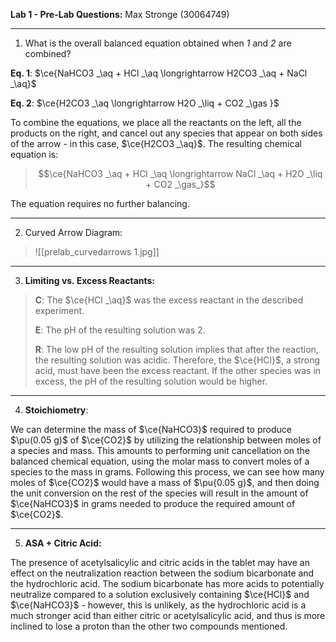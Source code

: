 **Lab 1 - Pre-Lab Questions:**
Max Stronge (30064749)

***

1. What is the overall balanced equation obtained when *1* and *2* are combined?


**Eq. 1**: 	$\ce{NaHCO3 _\aq + HCl _\aq \longrightarrow H2CO3 _\aq + NaCl _\aq}$

**Eq. 2**: $\ce{H2CO3 _\aq \longrightarrow H2O _\liq + CO2 _\gas }$

To combine the equations, we place all the reactants on the left, all the products on the right, and cancel out any species that appear on both sides of the arrow - in this case, $\ce{H2CO3 _\aq}$. The resulting chemical equation is:


>$$\ce{NaHCO3 _\aq + HCl _\aq \longrightarrow NaCl _\aq + H2O _\liq + CO2 _\gas_}$$

The equation requires no further balancing. 

***
2. Curved Arrow Diagram:


>![[prelab_curvedarrows 1.jpg]]


***

3. **Limiting vs. Excess Reactants:**


> **C**: The $\ce{HCl _\aq}$ was the excess reactant in the described experiment. 
>
> **E**: The pH of the resulting solution was $2$. 
>
> **R**: The low pH of the resulting solution implies that after the reaction, the resulting solution was acidic. Therefore, the $\ce{HCl}$, a strong acid, must have been the excess reactant. If the other species was in excess, the pH of the resulting solution would be higher. 

***

4. **Stoichiometry**:

We can determine the mass of $\ce{NaHCO3}$ required to produce $\pu(0.05 g)$ of $\ce{CO2}$ by utilizing the relationship between moles of a species and mass. This amounts to performing unit cancellation on the balanced chemical equation, using the molar mass to convert moles of a species to the mass in grams. Following this process, we can see how many moles of $\ce{CO2}$ would have a mass of $\pu{0.05 g}$, and then doing the unit conversion on the rest of the species will result in the amount of $\ce{NaHCO3}$ in grams needed to produce the required amount of $\ce{CO2}$.

***

5. **ASA + Citric Acid:**

The presence of acetylsalicylic and citric acids in the tablet may have an effect on the neutralization reaction between the sodium bicarbonate and the hydrochloric acid. The sodium bicarbonate has more acids to potentially neutralize compared to a solution exclusively containing $\ce{HCl}$ and $\ce{NaHCO3}$ - however, this is unlikely, as the hydrochloric acid is a much stronger acid than either citric or acetylsalicylic acid, and thus is more inclined to lose a proton than the other two compounds mentioned. 